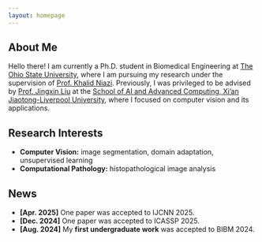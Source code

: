 ```yaml
---
layout: homepage
---
```


## About Me

 

Hello there! I am currently a Ph.D. student in Biomedical Engineering at [The Ohio State University](https://www.osu.edu/), where I am pursuing my research under the supervision of [Prof. Khalid Niazi](https://scholar.google.com/citations?user=5Tw-PJgAAAAJ&hl=en). 
Previously, I was privileged to be advised by [Prof. Jingxin Liu](https://scholar.google.com/citations?user=C0X90VsAAAAJ&hl=en) at the [School of AI and Advanced Computing, Xi’an Jiaotong-Liverpool University](https://www.xjtlu.edu.cn/en/), where I focused on computer vision and its applications.  



## Research Interests

- **Computer Vision:** image segmentation, domain adaptation, unsupervised learning  
- **Computational Pathology:** histopathological image analysis 

## News

- **[Apr. 2025]** One paper was accepted to IJCNN 2025.  
- **[Dec. 2024]** One paper was accepted to ICASSP 2025.  
- **[Aug. 2024]** My **first undergraduate work** was accepted to BIBM 2024.

 
